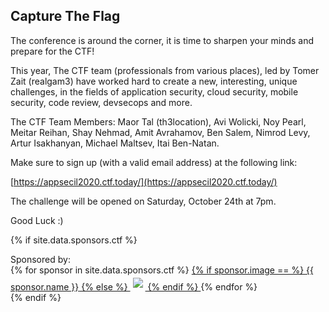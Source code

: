 ---
---

## Capture The Flag

The conference is around the corner, it is time to sharpen your minds and prepare for the CTF!

This year, The CTF team (professionals from various places), led by Tomer Zait (realgam3) have worked hard to create a new, interesting, unique challenges, in the fields of application security, cloud security, mobile security, code review, devsecops and more.

The CTF Team Members: Maor Tal (th3location), Avi Wolicki, Noy Pearl, Meitar Reihan, Shay Nehmad, Amit Avrahamov, Ben Salem, Nimrod Levy, Artur Isakhanyan, Michael Maltsev, Itai Ben-Natan.

Make sure to sign up (with a valid email address) at the following link:  

[https://appsecil2020.ctf.today/](https://appsecil2020.ctf.today/)


The challenge will be opened on Saturday, October 24th at 7pm.

Good Luck  :)

{% if site.data.sponsors.ctf %}
<div class="sponsor-tier">
	Sponsored by:<br/>
  {% for sponsor in site.data.sponsors.ctf %}
	<span class="sponsor community-sponsor">
	  <a href="{{ sponsor.url }}" title="{{ sponsor.name }}" target="_blank">
		{% if sponsor.image == %}
		  <span>{{ sponsor.name }}</span>
		{% else %}
		  <img src="assets/img/Sponsors/{{ sponsor.image }}" style="padding: 4px;">
		{% endif %}
	  </a>
	</span>
{% endfor %}
</div>
{% endif %}
